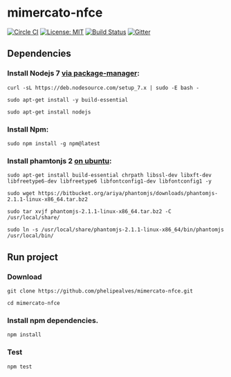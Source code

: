 # mimercato-nfce

[![Circle CI](https://circleci.com/gh/phelipealves/mimercato-nfce/tree/master.svg?style=shield&circle-token=e70cd357a0f887110f203b717fb11d7b7d2b1611)](https://circleci.com/gh/phelipealves/mimercato-nfce)
[![License: MIT](https://img.shields.io/badge/License-MIT-yellow.svg)](https://opensource.org/licenses/MIT) 
[![Build Status](https://travis-ci.com/phelipealves/mimercato-nfce.svg?token=sjQEfNaGu5jbKdMKXFeX&branch=master)](https://travis-ci.com/phelipealves/mimercato-nfce)
[![Gitter](https://img.shields.io/gitter/room/nwjs/nw.js.svg)](https://gitter.im/mimercato-nfce/mimercato-nfce)

## Dependencies

### Install Nodejs 7 [via package-manager](https://nodejs.org/en/download/package-manager/):
```
curl -sL https://deb.nodesource.com/setup_7.x | sudo -E bash -
```
```
sudo apt-get install -y build-essential
```
```
sudo apt-get install nodejs
```
### Install Npm:
```
sudo npm install -g npm@latest
```

### Install phamtonjs 2 [on ubuntu](https://gist.github.com/phelipealves/9cd14402ecbf93ef9715e3268362358c#file-00-howto_install_phantomjs-md):
```
sudo apt-get install build-essential chrpath libssl-dev libxft-dev libfreetype6-dev libfreetype6 libfontconfig1-dev libfontconfig1 -y
```
```
sudo wget https://bitbucket.org/ariya/phantomjs/downloads/phantomjs-2.1.1-linux-x86_64.tar.bz2
```
```
sudo tar xvjf phantomjs-2.1.1-linux-x86_64.tar.bz2 -C /usr/local/share/
```
```
sudo ln -s /usr/local/share/phantomjs-2.1.1-linux-x86_64/bin/phantomjs /usr/local/bin/
```
## Run project
### Download
```
git clone https://github.com/phelipealves/mimercato-nfce.git
```
```
cd mimercato-nfce
```

### Install npm dependencies.
```
npm install
```

### Test
```
npm test
```
